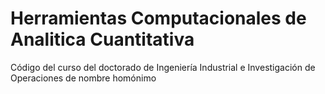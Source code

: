 # Herramientas Computacionales de Analitica Cuantitativa
Código del curso del doctorado de Ingeniería Industrial e Investigación de Operaciones de nombre homónimo
